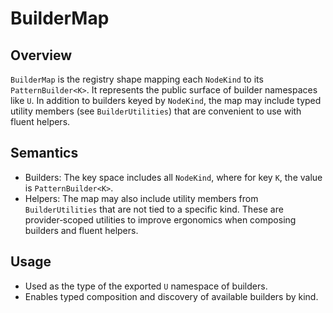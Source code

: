 # BuilderMap

## Overview

`BuilderMap` is the registry shape mapping each `NodeKind` to its
`PatternBuilder<K>`. It represents the public surface of builder namespaces like
`U`. In addition to builders keyed by `NodeKind`, the map may include typed
utility members (see `BuilderUtilities`) that are convenient to use with fluent
helpers.

## Semantics

- Builders: The key space includes all `NodeKind`, where for key `K`, the value
  is `PatternBuilder<K>`.
- Helpers: The map may also include utility members from `BuilderUtilities` that
  are not tied to a specific kind. These are provider‑scoped utilities to
  improve ergonomics when composing builders and fluent helpers.

## Usage

- Used as the type of the exported `U` namespace of builders.
- Enables typed composition and discovery of available builders by kind.

